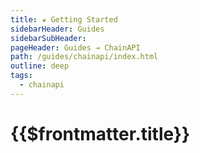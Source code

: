 ```yaml
---
title: ★ Getting Started
sidebarHeader: Guides
sidebarSubHeader:
pageHeader: Guides → ChainAPI
path: /guides/chainapi/index.html
outline: deep
tags:
  - chainapi
---
```


<PageHeader/>

<SearchHighlight/>

# {{$frontmatter.title}}
